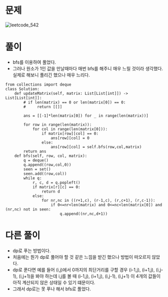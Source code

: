 # 문제
![leetcode_542](https://user-images.githubusercontent.com/51700219/78038783-376fdf80-73a8-11ea-9d8a-5171ee75bbae.png)
# 풀이
- bfs를 이용하여 풀었다.
- 그러나 원소가 1인 값을 만날때마다 매번 bfs를 해주니 매우 느릴 것이라 생각했다. 실제로 해보니 풀리긴 했으나 매우 느리다.
```python3
from collections import deque
class Solution:
    def updateMatrix(self, matrix: List[List[int]]) -> List[List[int]]:
        # if len(matrix) == 0 or len(matrix[0]) == 0:
        #     return [[]]
        
        ans = [[-1]*len(matrix[0]) for _ in range(len(matrix))]
        
        for row in range(len(matrix)):
            for col in range(len(matrix[0])):
                if matrix[row][col] == 0:
                    ans[row][col] = 0
                else:
                    ans[row][col] = self.bfs(row,col,matrix)
        return ans
    def bfs(self, row, col, matrix):
        q = deque()
        q.append((row,col,0))
        seen = set()
        seen.add((row,col))
        while q:
            r, c, d = q.popleft()
            if matrix[r][c] == 0:
                return d
            else:
                for nr,nc in ((r+1,c), (r-1,c), (r,c+1), (r,c-1)):
                    if 0<=nr<len(matrix) and 0<=nc<len(matrix[0]) and (nr,nc) not in seen:
                        q.append((nr,nc,d+1))
```
# 다른 풀이
- dp로 푸는 방법이다.
- 처음에는 뭔가 dp로 풀어야 할 것 같은 느낌을 받긴 했으나 방법이 떠오르지 않았다.
- dp로 푼다면 예를 들어 (i,j)에서 0까지의 최단거리를 구할 경우 (i-1,j), (i+1,j), (i,j-1), (i,j+1)을 봐야 하는데 i,j를 볼 때 
(i-1,j), (i+1,j), (i,j-1), (i,j+1) 이 4개의 값들이 아직 계산되지 않은 상태일 수 있기 떄문이다.
- 그래서 dp로는 못 푸나 해서 bfs로 풀었다.
